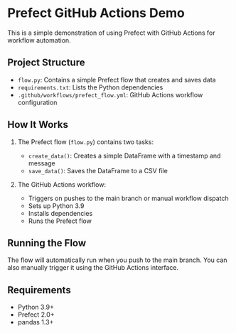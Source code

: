 # Prefect GitHub Actions Demo

This is a simple demonstration of using Prefect with GitHub Actions for workflow automation.

## Project Structure

- `flow.py`: Contains a simple Prefect flow that creates and saves data
- `requirements.txt`: Lists the Python dependencies
- `.github/workflows/prefect_flow.yml`: GitHub Actions workflow configuration

## How It Works

1. The Prefect flow (`flow.py`) contains two tasks:
   - `create_data()`: Creates a simple DataFrame with a timestamp and message
   - `save_data()`: Saves the DataFrame to a CSV file

2. The GitHub Actions workflow:
   - Triggers on pushes to the main branch or manual workflow dispatch
   - Sets up Python 3.9
   - Installs dependencies
   - Runs the Prefect flow

## Running the Flow

The flow will automatically run when you push to the main branch. You can also manually trigger it using the GitHub Actions interface.

## Requirements

- Python 3.9+
- Prefect 2.0+
- pandas 1.3+ 